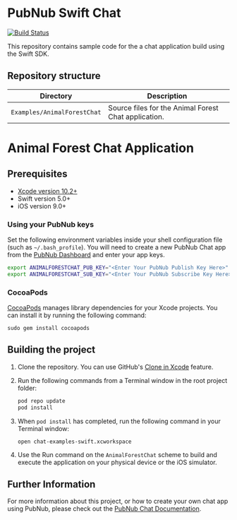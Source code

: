 # PubNub Swift Chat

[![Build Status](https://travis-ci.com/pubnub/chat-examples-swift.svg?token=ey6rVJnpqsBKpxXy2fYF&branch=master)](https://travis-ci.com/pubnub/chat-examples-swift)

This repository contains sample code for the a chat application build using the Swift SDK.

## Repository structure

| Directory  | Description |
|:----------:| ----------- |
| `Examples/AnimalForestChat` | Source files for the Animal Forest Chat application.|

# Animal Forest Chat Application

## Prerequisites

* [Xcode version 10.2+](https://developer.apple.com/xcode/)
* Swift version 5.0+
* iOS version 9.0+

### Using your PubNub keys

Set the following environment variables inside your shell configuration file (such as `~/.bash_profile`). You will need to create a new PubNub Chat app from the [PubNub Dashboard](https://dashboard.pubnub.com/) and enter your app keys.

```bash
export ANIMALFORESTCHAT_PUB_KEY="<Enter Your PubNub Publish Key Here>"
export ANIMALFORESTCHAT_SUB_KEY="<Enter Your PubNub Subscribe Key Here>"
```

### CocoaPods

[CocoaPods](https://guides.cocoapods.org/using/getting-started.html) manages library dependencies for your Xcode projects. You can install it by running the following command:

```
sudo gem install cocoapods
```

## Building the project

1. Clone the repository. You can use GitHub's [Clone in Xcode](https://github.blog/2017-06-05-clone-in-xcode/) feature.

1. Run the following commands from a Terminal window in the root project folder:

    ```bash
    pod repo update
    pod install
    ```

1. When `pod install` has completed, run the following command in your Terminal window:

    ```
    open chat-examples-swift.xcworkspace
    ```

1. Use the Run command on the `AnimalForestChat` scheme to build and execute the application on your physical device or the iOS simulator.

## Further Information

For more information about this project, or how to create your own chat app using PubNub, please check out the [PubNub Chat Documentation](https://www.pubnub.com/docs/chat/quickstart).
